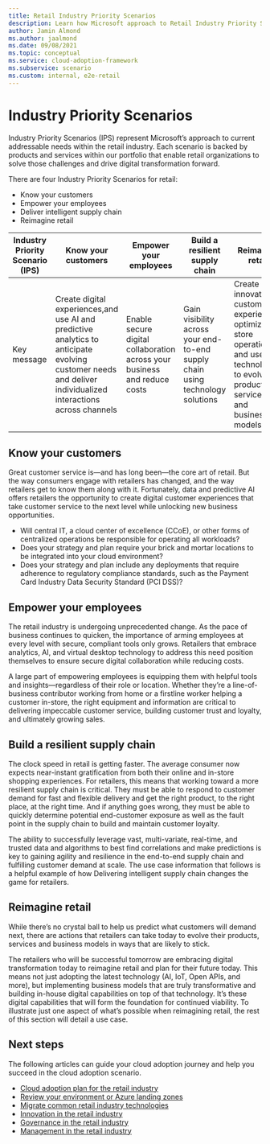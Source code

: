 ```yaml
---
title: Retail Industry Priority Scenarios
description: Learn how Microsoft approach to Retail Industry Priority Scenarios.
author: Jamin Almond
ms.author: jaalmond
ms.date: 09/08/2021
ms.topic: conceptual
ms.service: cloud-adoption-framework
ms.subservice: scenario
ms.custom: internal, e2e-retail
---
```


# Industry Priority Scenarios

Industry Priority Scenarios (IPS) represent Microsoft’s approach to current addressable needs within the retail industry. Each scenario is backed by products and services within our portfolio that enable retail organizations to solve those challenges and drive digital transformation forward. 


There are four Industry Priority Scenarios for retail:
- Know your customers 
- Empower your employees
- Deliver intelligent supply chain
- Reimagine retail


|Industry Priority Scenario (IPS)|Know your customers|Empower your employees|Build a resilient supply chain|Reimagine retail|
|--------------------------------|-------------------|----------------------|------------------------------|----------------|
|Key message|                    Create digital experiences,and use AI and predictive analytics to anticipate evolving customer needs and deliver individualized interactions across channels|Enable secure digital collaboration across your business and reduce costs|Gain visibility across your end-to-end supply chain using technology solutions|Create innovative customer experiences, optimize in-store operations, and use technology to evolve products, services, and business models|

## Know your customers

Great customer service is—and has long been—the core art of retail. But the way consumers engage with retailers has changed, and the way retailers get to know them along with it. Fortunately, data and predictive AI offers retailers the opportunity to create digital customer experiences that take customer service to the next level while unlocking new business opportunities.

- Will central IT, a cloud center of excellence (CCoE), or other forms of centralized operations be responsible for operating all workloads?
- Does your strategy and plan require your brick and mortar locations to be integrated into your cloud environment?
- Does your strategy and plan include any deployments that require adherence to regulatory compliance standards, such as the Payment Card Industry Data Security Standard (PCI DSS)?

## Empower your employees

The retail industry is undergoing unprecedented change. As the pace of business continues to quicken, the importance of arming employees at every level with secure, compliant tools only grows. Retailers that embrace analytics, AI, and virtual desktop technology to address this need position themselves to ensure secure digital collaboration while reducing costs.

A large part of empowering employees is equipping them with helpful tools and insights—regardless of their role or location. Whether they’re a line-of-business contributor working from home or a firstline worker helping a customer in-store, the right equipment and information are critical to delivering impeccable customer service, building customer trust and loyalty, and ultimately growing sales. 


## Build a resilient supply chain

The clock speed in retail is getting faster. The average consumer now expects near-instant gratification from both their online and in-store shopping experiences. For retailers, this means that working toward a more resilient supply chain is critical. They must be able to respond to customer demand for fast and flexible delivery and get the right product, to the right place, at the right time. And if anything goes wrong, they must be able to quickly determine potential end-customer exposure as well as the fault point in the supply chain to build and maintain customer loyalty. 

The ability to successfully leverage vast, multi-variate, real-time, and trusted data and algorithms to best find correlations and make predictions is key to gaining agility and resilience in the end-to-end supply chain and fulfilling customer demand at scale. The use case information that follows is a helpful example of how Delivering intelligent supply chain changes the game for retailers.  


## Reimagine retail

While there’s no crystal ball to help us predict what customers will demand next, there are actions that retailers can take today to evolve their products, services and business models in ways that are likely to stick. 

The retailers who will be successful tomorrow are embracing digital transformation today to reimagine retail and plan for their future today. This means not just adopting the latest technology (AI, IoT, Open APIs, and more), but implementing business models that are truly transformative and building in-house digital capabilities on top of that technology. It’s these digital capabilities that will form the foundation for continued viability. 
To illustrate just one aspect of what’s possible when reimagining retail, the rest of this section will detail a use case.


## Next steps

The following articles can guide your cloud adoption journey and help you succeed in the cloud adoption scenario.

- [Cloud adoption plan for the retail industry](./plan.md)
- [Review your environment or Azure landing zones](./ready.md)
- [Migrate common retail industry technologies](./migrate.md)
- [Innovation in the retail industry](./innovate.md)
- [Governance in the retail industry](./govern.md)
- [Management in the retail industry](./manage.md)

